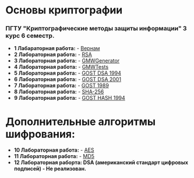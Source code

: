 # Основы криптографии
### ПГТУ "Криптографические методы защиты информации" 3 курс 6 семестр.

- **1 Лабараторная работа:** - [Вернам](https://ru.wikipedia.org/wiki/%D0%A8%D0%B8%D1%84%D1%80_%D0%92%D0%B5%D1%80%D0%BD%D0%B0%D0%BC%D0%B0)
- **2 Лабораторная работа:** - [RSA](https://ru.wikipedia.org/wiki/RSA)
- **3 Лабораторная работа:** - [GMWGenerator](http://engineering-science.ru/doc/293828.html)
- **4 Лабораторная работа:** - [GMWTests](https://ru.wikipedia.org/wiki/%D0%A2%D0%B5%D1%81%D1%82%D0%B8%D1%80%D0%BE%D0%B2%D0%B0%D0%BD%D0%B8%D0%B5_%D0%BF%D1%81%D0%B5%D0%B2%D0%B4%D0%BE%D1%81%D0%BB%D1%83%D1%87%D0%B0%D0%B9%D0%BD%D1%8B%D1%85_%D0%BF%D0%BE%D1%81%D0%BB%D0%B5%D0%B4%D0%BE%D0%B2%D0%B0%D1%82%D0%B5%D0%BB%D1%8C%D0%BD%D0%BE%D1%81%D1%82%D0%B5%D0%B9)
- **5 Лабораторная работа:** - [GOST DSA 1994](https://docs.cntd.ru/document/1200004855)
- **6 Лабораторная работа:** - [GOST DSA 2001](https://docs.cntd.ru/document/1200026578)
- **7 Лабораторная работа:** - [GOST 1989](https://docs.cntd.ru/document/1200007350)
- **8 Лабораторная работа:** - [SHA-256](https://ru.wikipedia.org/wiki/SHA-2)
- **9 Лабораторная работа:** - [GOST HASH 1994](https://ru.wikipedia.org/wiki/%D0%93%D0%9E%D0%A1%D0%A2_%D0%A0_34.11-94)

# Дополнительные алгоритмы шифрования:
- **10 Лабораторная работа:** - [AES](https://ru.wikipedia.org/wiki/AES_(%D1%81%D1%82%D0%B0%D0%BD%D0%B4%D0%B0%D1%80%D1%82_%D1%88%D0%B8%D1%84%D1%80%D0%BE%D0%B2%D0%B0%D0%BD%D0%B8%D1%8F))
- **11 Лабораторная работа:** - [MD5](https://ru.wikipedia.org/wiki/MD5)
- **12 Лабораторная раборта: DSA (американский стандарт цифровых подписей) - Не реализован.**


